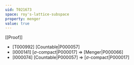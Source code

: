 ```yaml
---
uid: T021673
space: roy's-lattice-subspace
property: menger
value: true
---
```

[[Proof]]

* [T000992] [Countable|P000057]
* [I000141] [$\sigma$-compact|P000017] => [Menger|P000066]
* [I000074] [Countable|P000057] => [$\sigma$-compact|P000017]


